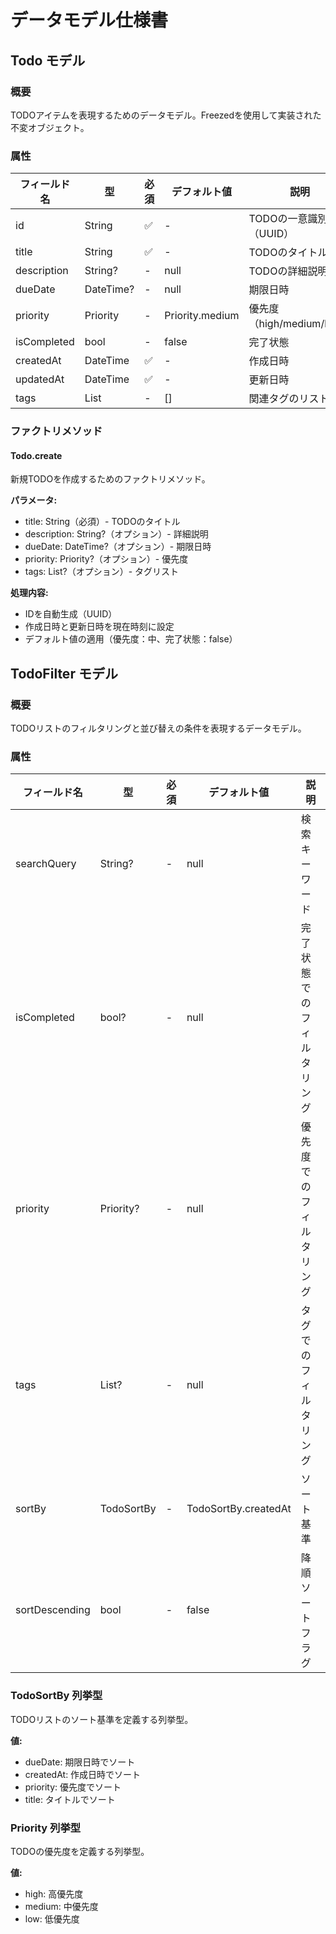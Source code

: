 # データモデル仕様書

## Todo モデル

### 概要
TODOアイテムを表現するためのデータモデル。Freezedを使用して実装された不変オブジェクト。

### 属性

| フィールド名 | 型 | 必須 | デフォルト値 | 説明 |
|------------|-------|---------|--------------|------|
| id | String | ✅ | - | TODOの一意識別子（UUID） |
| title | String | ✅ | - | TODOのタイトル |
| description | String? | - | null | TODOの詳細説明 |
| dueDate | DateTime? | - | null | 期限日時 |
| priority | Priority | - | Priority.medium | 優先度（high/medium/low） |
| isCompleted | bool | - | false | 完了状態 |
| createdAt | DateTime | ✅ | - | 作成日時 |
| updatedAt | DateTime | ✅ | - | 更新日時 |
| tags | List<String> | - | [] | 関連タグのリスト |

### ファクトリメソッド

#### Todo.create
新規TODOを作成するためのファクトリメソッド。

**パラメータ:**
- title: String（必須）- TODOのタイトル
- description: String?（オプション）- 詳細説明
- dueDate: DateTime?（オプション）- 期限日時
- priority: Priority?（オプション）- 優先度
- tags: List<String>?（オプション）- タグリスト

**処理内容:**
- IDを自動生成（UUID）
- 作成日時と更新日時を現在時刻に設定
- デフォルト値の適用（優先度：中、完了状態：false）

## TodoFilter モデル

### 概要
TODOリストのフィルタリングと並び替えの条件を表現するデータモデル。

### 属性

| フィールド名 | 型 | 必須 | デフォルト値 | 説明 |
|------------|-------|---------|--------------|------|
| searchQuery | String? | - | null | 検索キーワード |
| isCompleted | bool? | - | null | 完了状態でのフィルタリング |
| priority | Priority? | - | null | 優先度でのフィルタリング |
| tags | List<String>? | - | null | タグでのフィルタリング |
| sortBy | TodoSortBy | - | TodoSortBy.createdAt | ソート基準 |
| sortDescending | bool | - | false | 降順ソートフラグ |

### TodoSortBy 列挙型

TODOリストのソート基準を定義する列挙型。

**値:**
- dueDate: 期限日時でソート
- createdAt: 作成日時でソート
- priority: 優先度でソート
- title: タイトルでソート

### Priority 列挙型

TODOの優先度を定義する列挙型。

**値:**
- high: 高優先度
- medium: 中優先度
- low: 低優先度 